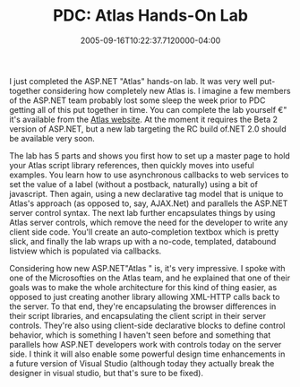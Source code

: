 ﻿---
title: "PDC: Atlas Hands-On Lab"
date: "2005-09-16T10:22:37.7120000-04:00"
description: I just completed the ASP.NET "Atlas" hands-on lab. It was very well
featuredImage: /img/default-post-image.jpg
---

I just completed the ASP.NET "Atlas" hands-on lab. It was very well put-together considering how completely new Atlas is. I imagine a few members of the ASP.NET team probably lost some sleep the week prior to PDC getting all of this put together in time. You can complete the lab yourself €" it's available from the [Atlas website](http://atlas.asp.net/). At the moment it requires the Beta 2 version of ASP.NET, but a new lab targeting the RC build of.NET 2.0 should be available very soon.

The lab has 5 parts and shows you first how to set up a master page to hold your Atlas script library references, then quickly moves into useful examples. You learn how to use asynchronous callbacks to web services to set the value of a label (without a postback, naturally) using a bit of javascript. Then again, using a new declarative tag model that is unique to Atlas's approach (as opposed to, say, AJAX.Net) and parallels the ASP.NET server control syntax. The next lab further encapsulates things by using Atlas server controls, which remove the need for the developer to write any client side code. You'll create an auto-completion textbox which is pretty slick, and finally the lab wraps up with a no-code, templated, databound listview which is populated via callbacks.

Considering how new ASP.NET"Atlas " is, it's very impressive. I spoke with one of the Microsofties on the Atlas team, and he explained that one of their goals was to make the whole architecture for this kind of thing easier, as opposed to just creating another library allowing XML-HTTP calls back to the server. To that end, they're encapsulating the browser differences in their script libraries, and encapsulating the client script in their server controls. They're also using client-side declarative blocks to define control behavior, which is something I haven't seen before and something that parallels how ASP.NET developers work with controls today on the server side. I think it will also enable some powerful design time enhancements in a future version of Visual Studio (although today they actually break the designer in visual studio, but that's sure to be fixed).


